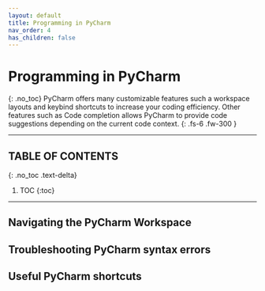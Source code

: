 ```yaml
---
layout: default
title: Programming in PyCharm
nav_order: 4
has_children: false
---
```


# Programming in PyCharm
{: .no_toc}
PyCharm offers many customizable features such a workspace layouts and keybind shortcuts to increase your coding efficiency. Other features such as Code completion allows PyCharm to provide code suggestions depending on the current code context.
{: .fs-6 .fw-300 }

---
## TABLE OF CONTENTS
{: .no_toc .text-delta}
1. TOC
{:toc}

---
## Navigating the PyCharm Workspace

## Troubleshooting PyCharm syntax errors

## Useful PyCharm shortcuts
